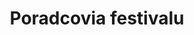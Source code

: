 ---
title: Poradcovia festivalu
hide_in_menu: true
published: true
advisors:
  -
    name: 'Carmen Salas'
    title: 'kreatívna riaditeľka, kurátorka a producentka, zakladateľka Alpha-ville'
  -
    name: 'Filip Visnjic'
    title: 'founder of Creative Applications Network and Resonate Festival'
  -
    name: 'Mária Rišková'
    title: 'riaditeľka Slovenského centra dizajnu'
---